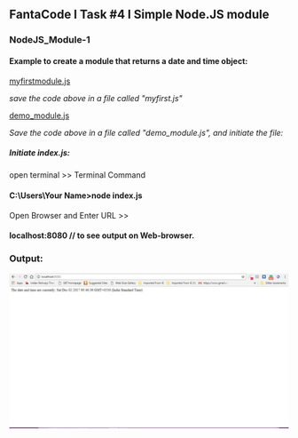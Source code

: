 ## FantaCode I Task #4 I Simple Node.JS module
### NodeJS_Module-1

#### Example to create a module that returns a date and time object:

[myfirstmodule.js](https://github.com/tpmabdulkareem/NodeJS_Module-1/blob/master/myfirst.js)


_save the code above in a file called "myfirst.js"_


[demo_module.js](https://github.com/tpmabdulkareem/NodeJS_Module-1/blob/master/index.js)


_Save the code above in a file called "demo_module.js", and initiate the file:_

##### Initiate index.js:

open terminal >> Terminal Command


#### C:\Users\Your Name>node index.js

Open Browser and Enter URL >>

#### localhost:8080 // to see output on Web-browser.


### Output:

![output](https://github.com/tpmabdulkareem/NodeJS_Module-1/blob/master/Capture.JPG)


